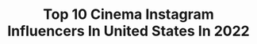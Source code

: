 ---
title: Top 10 Cinema Instagram Influencers In United States In 2022
description: >-
  Find top cinema Instagram influencers in United States in 2022. Most popular hashtags: #moodygram #moodygrams #portraits.
platform: Instagram
hits: 2339
text_top: Discover the best Instagram influencers on inBeat.
text_bottom: Our search engine holds 2339 Instagram influencers like this in United States for you to work with.
profiles:
  - username: "tarekboudali"
    fullname: >-
      Tarek Boudali
    bio: >-
      Agent cinéma : Adequat Agent image : @nextmodelsparis
    location: "United States"
    followers: 686174
    engagement: 1184
    commentsToLikes: 0.016934
    id: ck0vw756tsey40i19gftf5qii
    verified: true
    hashtags: "#14octobre2020, #babysitting, #mykonos, #cesttresmignonmykonos"
  - username: "film_seeker"
    fullname: >-
      Nijay Jayan
    bio: >-
      Photography | Cinematography 📩 thehappiestpersonalive@gmail.com Personal trash ⬇️ From Kerala India Namidangal watch here 👇🏻
    location: "United States"
    followers: 8578
    engagement: 1822
    commentsToLikes: 0.031086
    id: ckaotx0zlxvmm0i788jx5qs9z
    verified: false
    hashtags: "#kerala, #dslrofficial, #videostories, #moodygrams"
  - username: "dannygevirtz"
    fullname: >-
      Danny Gevirtz
    bio: >-
      Cinematographer // Philadelphia dangevirtz@gmail.com
    location: "United States"
    followers: 17901
    engagement: 789
    commentsToLikes: 0.050008
    id: ck5zlmxynl1cn0i147b8isyuf
    verified: false
    hashtags: ""
  - username: "abrahamwilliamsdp"
    fullname: >-
      Abraham Williams
    bio: >-
      Cinematographer, Steadicam, Photographer - Hawai'i, LA, DC, NYC. Husband and #1 fan of our next President @tulsigabbard
    location: "United States"
    followers: 6337
    engagement: 1073
    commentsToLikes: 0.061636
    id: ck6tjx74f3lhz0j71m9ye1w71
    verified: false
    hashtags: "#cinematography, #film, #arrialexa, #tulsi2020"
  - username: "huntermoreno"
    fullname: >-
      Hunter Moreno
    bio: >-
      @makesureyourfriendsareokay • Los Angeles | CA • Cinematographer • Photographer • Director • @noidontshootforfree •
    location: "United States"
    followers: 161885
    engagement: 652
    commentsToLikes: 0.014099
    id: ck0vvq6q5q9lg0i195zwuc8lg
    verified: false
    hashtags: "#blackouttuesday, #blacklivesmatter, #internet, #monsterultra"
  - username: "tbailes875"
    fullname: >-
      Tyler Bailey
    bio: >-
      Cinematographer / Charlotte Tyler.Bailey@OTBpromedia.com
    location: "United States"
    followers: 13487
    engagement: 1012
    commentsToLikes: 0.039802
    id: ck5q6j9i2xm4j0i11xwk7r1b7
    verified: false
    hashtags: "#blackouttuesday, #keeppounding, #ifitdiesitdies"
  - username: "anyasiberia"
    fullname: >-
      Anya, actress in New York
    bio: >-
      🎞 Cinematic photographs 📽 Фото как из кино ⠀ Short film TIMES:
    location: "United States"
    followers: 10877
    engagement: 1090
    commentsToLikes: 0.041736
    id: ck5hjzcyhhin00i113idjhk3h
    verified: false
    hashtags: ""
  - username: "shotbyalberto"
    fullname: >-
      
    bio: >-
      NYC 🗽 Photographer 📸 Street Cinema// Portraiture // Documentarian. Its SOCIAL media, lets be social. hit my inbox: Business - Collabs 📨
    location: "United States"
    followers: 11017
    engagement: 781
    commentsToLikes: 0.076791
    id: ck6u3u0d9zvfd0j71eqvmtbek
    verified: false
    hashtags: "#election2020"
  - username: "soakedinnirvana"
    fullname: >-
      Dexter Fernandes
    bio: >-
      Portraits | Travel | Cinematic Video High End Photo Retouch👨‍🎨 DM FOR SHOOTS 📷 @dankcadi 🐶
    location: "United States"
    followers: 4573
    engagement: 1062
    commentsToLikes: 0.126619
    id: ck8sxzuxzj9050j78759q2rrf
    verified: false
    hashtags: "#portraits, #macro, #portraitstyles, #portraitstudy"
  - username: "traumaticl0ve"
    fullname: >-
      ☼ eclipse☽
    bio: >-
      Sharing stuff about cinema
    location: "United States"
    followers: 12713
    engagement: 3925
    commentsToLikes: 0.016914
    id: ck8t6b9j1cycw0j78jgm00cef
    verified: false
    hashtags: "#freeuyghur"
---